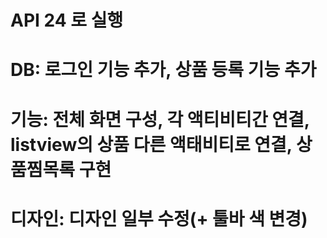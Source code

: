 # API 24 로 실행

# DB: 로그인 기능 추가, 상품 등록 기능 추가

# 기능: 전체 화면 구성, 각 액티비티간 연결, listview의 상품 다른 액태비티로 연결, 상품찜목록 구현

# 디자인: 디자인 일부 수정(+ 툴바 색 변경)